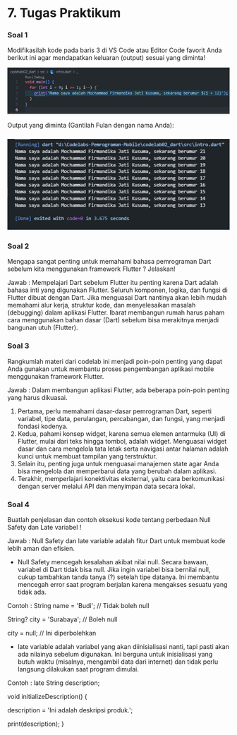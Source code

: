 # 7. Tugas Praktikum

### Soal 1

Modifikasilah kode pada baris 3 di VS Code atau Editor Code favorit Anda berikut ini agar mendapatkan keluaran (output) sesuai yang diminta!

![Kode Program Soal 1](img/code_soal1.png)

Output yang diminta (Gantilah Fulan dengan nama Anda):

### ![Hasil Output](img/output_soal1.png)

### Soal 2

Mengapa sangat penting untuk memahami bahasa pemrograman Dart sebelum kita menggunakan framework Flutter ? Jelaskan!

Jawab : Mempelajari Dart sebelum Flutter itu penting karena Dart adalah bahasa inti yang digunakan Flutter. Seluruh komponen, logika, dan fungsi di Flutter dibuat dengan Dart. Jika menguasai Dart nantinya akan lebih mudah memahami alur kerja, struktur kode, dan menyelesaikan masalah (debugging) dalam aplikasi Flutter. Ibarat membangun rumah harus paham cara menggunakan bahan dasar (Dart) sebelum bisa merakitnya menjadi bangunan utuh (Flutter).

### Soal 3

Rangkumlah materi dari codelab ini menjadi poin-poin penting yang dapat Anda gunakan untuk membantu proses pengembangan aplikasi mobile menggunakan framework Flutter.

Jawab : Dalam membangun aplikasi Flutter, ada beberapa poin-poin penting yang harus dikuasai.

1. Pertama, perlu memahami dasar-dasar pemrograman Dart, seperti variabel, tipe data, perulangan, percabangan, dan fungsi, yang menjadi fondasi kodenya.
2. Kedua, pahami konsep widget, karena semua elemen antarmuka (UI) di Flutter, mulai dari teks hingga tombol, adalah widget. Menguasai widget dasar dan cara mengelola tata letak serta navigasi antar halaman adalah kunci untuk membuat tampilan yang terstruktur.
3. Selain itu, penting juga untuk menguasai manajemen state agar Anda bisa mengelola dan memperbarui data yang berubah dalam aplikasi.
4. Terakhir, memperlajari konektivitas eksternal, yaitu cara berkomunikasi dengan server melalui API dan menyimpan data secara lokal.

### Soal 4

Buatlah penjelasan dan contoh eksekusi kode tentang perbedaan Null Safety dan Late variabel !

Jawab : Null Safety dan late variable adalah fitur Dart untuk membuat kode lebih aman dan efisien.

- Null Safety mencegah kesalahan akibat nilai null. Secara bawaan, variabel di Dart tidak bisa null. Jika ingin variabel bisa bernilai null, cukup tambahkan tanda tanya (?) setelah tipe datanya. Ini membantu mencegah error saat program berjalan karena mengakses sesuatu yang tidak ada.

Contoh :
String name = 'Budi'; // Tidak boleh null

String? city = 'Surabaya'; // Boleh null

city = null; // Ini diperbolehkan

- late variable adalah variabel yang akan diinisialisasi nanti, tapi pasti akan ada nilainya sebelum digunakan. Ini berguna untuk inisialisasi yang butuh waktu (misalnya, mengambil data dari internet) dan tidak perlu langsung dilakukan saat program dimulai.

Contoh :
late String description;

void initializeDescription() {

description = 'Ini adalah deskripsi produk.';

print(description);
}
